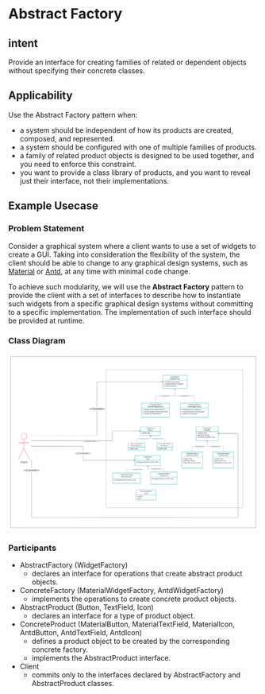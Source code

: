 # Abstract Factory

## intent

Provide an interface for creating families of related or dependent objects without specifying their concrete classes.

## Applicability

Use the Abstract Factory pattern when:

- a system should be independent of how its products are created, composed, and represented.
- a system should be configured with one of multiple families of products.
- a family of related product objects is designed to be used together, and you need to enforce this constraint.
- you want to provide a class library of products, and you want to reveal just their interface, not their implementations.

## Example Usecase

### Problem Statement

Consider a graphical system where a client wants to use a set of widgets to create a GUI. Taking into consideration the flexibility of the system, the client should be able to change to any graphical design systems, such as [Material](https://material.io/design) or [Antd](https://ant.design/), at any time with minimal code change.

To achieve such modularity, we will use the **Abstract Factory** pattern to provide the client with a set of interfaces to describe how to instantiate such widgets from a specific graphical design systems without committing to a specific implementation. The implementation of such interface should be provided at runtime.

### Class Diagram

![class diagram](./classDiagram.png)

### Participants

- AbstractFactory (WidgetFactory)
  - declares an interface for operations that create abstract product objects.
- ConcreteFactory (MaterialWidgetFactory, AntdWidgetFactory)
  - implements the operations to create concrete product objects.
- AbstractProduct (Button, TextField, Icon)
  - declares an interface for a type of product object.
- ConcreteProduct (MaterialButton, MaterialTextField, MaterialIcon, AntdButton, AntdTextField, AntdIcon)
  - defines a product object to be created by the corresponding concrete factory.
  - implements the AbstractProduct interface.
- Client
  - commits only to the interfaces declared by AbstractFactory and AbstractProduct classes.
